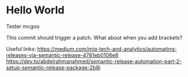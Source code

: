 # Hello World

Tester mcgoo

This commit should trigger a patch.
What about when you add brackets?

Useful links:
https://medium.com/miq-tech-and-analytics/automating-releases-via-semantic-release-4781eb0106e8
https://dev.to/abdelrahmanahmed/semantic-release-automation-part-2-setup-semantic-release-package-2b8j